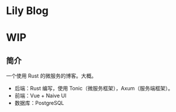 # Lily Blog

# WIP

## 简介

一个使用 Rust 的微服务的博客。大概。

- 后端：Rust 编写，使用 Tonic（微服务框架），Axum（服务端框架）。
- 前端：Vue + Naive UI
- 数据库：PostgreSQL
